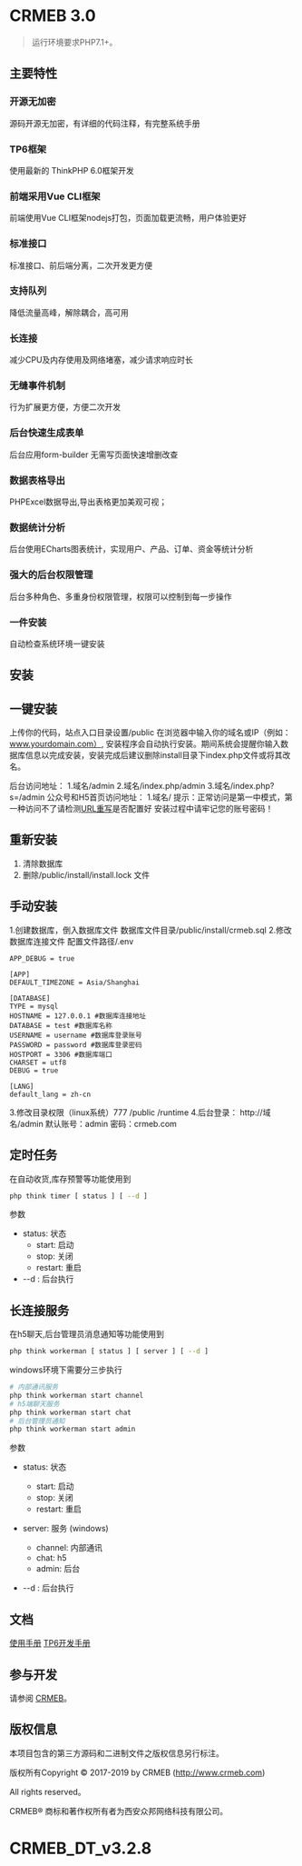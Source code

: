 CRMEB 3.0
===============

> 运行环境要求PHP7.1+。

## 主要特性

### 开源无加密
源码开源无加密，有详细的代码注释，有完整系统手册
### TP6框架
使用最新的 ThinkPHP 6.0框架开发
### 前端采用Vue CLI框架
前端使用Vue CLI框架nodejs打包，页面加载更流畅，用户体验更好
### 标准接口
标准接口、前后端分离，二次开发更方便
### 支持队列
降低流量高峰，解除耦合，高可用
### 长连接
减少CPU及内存使用及网络堵塞，减少请求响应时长
### 无缝事件机制
行为扩展更方便，方便二次开发
### 后台快速生成表单
后台应用form-builder 无需写页面快速增删改查
### 数据表格导出
PHPExcel数据导出,导出表格更加美观可视；
### 数据统计分析
后台使用ECharts图表统计，实现用户、产品、订单、资金等统计分析
### 强大的后台权限管理
后台多种角色、多重身份权限管理，权限可以控制到每一步操作
### 一件安装
自动检查系统环境一键安装

## 安装

## 一键安装
上传你的代码，站点入口目录设置/public
在浏览器中输入你的域名或IP（例如：www.yourdomain.com）,
安装程序会自动执行安装。期间系统会提醒你输入数据库信息以完成安装，安装完成后建议删除install目录下index.php文件或将其改名。

后台访问地址：
1.域名/admin
2.域名/index.php/admin
3.域名/index.php?s=/admin
公众号和H5首页访问地址：
1.域名/
提示：正常访问是第一中模式，第一种访问不了请检测[URL重写](http://help.crmeb.net/895486)是否配置好
安装过程中请牢记您的账号密码！

## 重新安装
1. 清除数据库
2. 删除/public/install/install.lock 文件

## 手动安装
1.创建数据库，倒入数据库文件
数据库文件目录/public/install/crmeb.sql
2.修改数据库连接文件
配置文件路径/.env
~~~
APP_DEBUG = true

[APP]
DEFAULT_TIMEZONE = Asia/Shanghai

[DATABASE]
TYPE = mysql
HOSTNAME = 127.0.0.1 #数据库连接地址
DATABASE = test #数据库名称
USERNAME = username #数据库登录账号
PASSWORD = password #数据库登录密码
HOSTPORT = 3306 #数据库端口
CHARSET = utf8
DEBUG = true

[LANG]
default_lang = zh-cn
~~~
3.修改目录权限（linux系统）777
/public
/runtime
4.后台登录：
http://域名/admin
默认账号：admin 密码：crmeb.com

## 定时任务
在自动收货,库存预警等功能使用到
```sh
php think timer [ status ] [ --d ]
```
参数
- status: 状态
    - start: 启动
    - stop: 关闭
    - restart: 重启
- --d : 后台执行
## 长连接服务
在h5聊天,后台管理员消息通知等功能使用到
```sh
php think workerman [ status ] [ server ] [ --d ]
```
windows环境下需要分三步执行
```sh
# 内部通讯服务
php think workerman start channel
# h5端聊天服务
php think workerman start chat
# 后台管理员通知
php think workerman start admin
```
参数
- status: 状态
    - start: 启动
    - stop: 关闭
    - restart: 重启
- server: 服务 (windows)
    - channel: 内部通讯
    - chat: h5
    - admin: 后台

- --d : 后台执行

## 文档

[使用手册](https://help.crmeb.net)
[TP6开发手册](https://www.kancloud.cn/manual/thinkphp6_0/content)


## 参与开发

请参阅 [CRMEB](https://github.com/crmeb/CRMEB)。

## 版权信息


本项目包含的第三方源码和二进制文件之版权信息另行标注。

版权所有Copyright © 2017-2019 by CRMEB (http://www.crmeb.com)

All rights reserved。

CRMEB® 商标和著作权所有者为西安众邦网络科技有限公司。
# CRMEB_DT_v3.2.8
